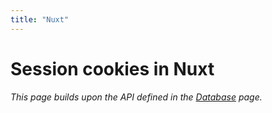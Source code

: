 ```yaml
---
title: "Nuxt"
---
```


# Session cookies in Nuxt

_This page builds upon the API defined in the [Database](/sessions/database) page._
